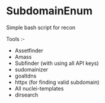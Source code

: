 # SubdomainEnum

Simple bash script for recon

Tools :-

* Assetfinder
* Amass
* Subfinder (with using all API keys)
* sudomainizer
* goaltdns
* httpx (for finding valid subdomain)
* All nuclei-templates
* dirsearch
